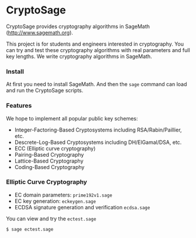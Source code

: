 # CryptoSage

CryptoSage provides cryptography algorithms in SageMath (http://www.sagemath.org).

This project is for students and engineers interested in cryptography.
You can try and test these cryptography algorithms with real parameters and full key lengths.
We write cryptography algorithms in SageMath.

### Install

At first you need to install SageMath.
And then the `sage` command can load and run the CryptoSage scripts.

### Features

We hope to implement all popular public key schemes:

* Integer-Factoring-Based Cryptosystems including RSA/Rabin/Paillier, etc. 
* Descrete-Log-Based Cryptosystems including DH/ElGamal/DSA, etc.
* ECC (Elliptic curve cryptography)
* Pairing-Based Cryptography
* Lattice-Based Cryptography
* Coding-Based Cryptography


### Elliptic Curve Cryptography

* EC domain parameters: `prime192v1.sage`
* EC key generation: `eckeygen.sage`
* ECDSA signature generation and verification `ecdsa.sage`

You can view and try the `ectest.sage`

```
$ sage ectest.sage
```


